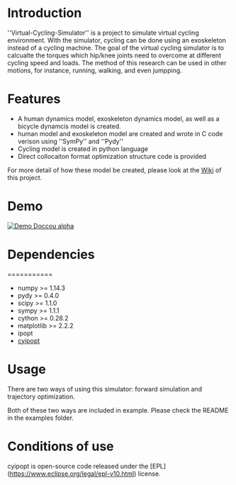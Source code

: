 # Introduction

''Virtual-Cycling-Simulator'' is a project to simulate virtual cycling environment. 
With the simulator, cycling can be done using an exoskeleton instead of a cycling machine. 
The goal of the virtual cycling simulator is to calcualte the torques which hip/knee joints need to overcome at different cycling speed and loads.
The method of this research can be used in other motions, for instance, running, walking, and even jumpping. 

# Features

- A human dynamics model, exoskeleton dynamics model, as well as a bicycle dynamcis model is created. 
- human model and exoskeleton model are created and wrote in C code verison using ''SymPy'' and ''Pydy''
- Cycling model is created in python language
- Direct collocaiton format optimization structure code is provided

For more detail of how these model be created, please look at the [Wiki](https://github.com/HuaweiWang/Virtual-Cycling-Simulator/wiki) of this project.

# Demo

[![Demo Doccou alpha](https://github.com/HuaweiWang/Virtual-Cycling-Simulator/blob/master/pics/optimize3_result_annimation.gif)](https://youtu.be/zvIn8QWE_BI)

# Dependencies
===========
- numpy  >= 1.14.3     
- pydy  >= 0.4.0
- scipy >= 1.1.0
- sympy  >= 1.1.1
- cython >= 0.28.2
- matplotlib >= 2.2.2
- ipopt
- [cyipopt](https://github.com/matthias-k/cyipopt)

# Usage

There are two ways of using this simulator: forward simulation and trajectory optimization. 

Both of these two ways are included in example. Please check the README in the examples folder.

# Conditions of use

cyipopt is open-source code released under the [EPL] (https://www.eclipse.org/legal/epl-v10.html) license.
